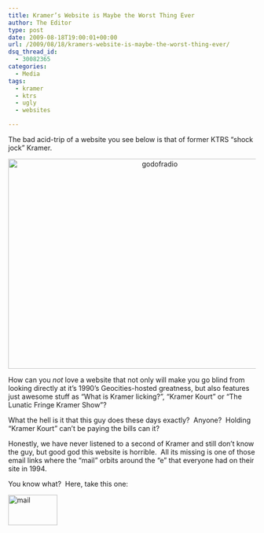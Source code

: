 ```yaml
---
title: Kramer’s Website is Maybe the Worst Thing Ever
author: The Editor
type: post
date: 2009-08-18T19:00:01+00:00
url: /2009/08/18/kramers-website-is-maybe-the-worst-thing-ever/
dsq_thread_id:
  - 30082365
categories:
  - Media
tags:
  - kramer
  - ktrs
  - ugly
  - websites

---
```

The bad acid-trip of a website you see below is that of former KTRS &#8220;shock jock&#8221; Kramer.

<p style="text-align: center;">
  <a href="http://punchingkitty.com/wp-content/uploads/2009/08/godofradio.jpg"><img class="size-full wp-image-1439 aligncenter" title="godofradio" src="http://punchingkitty.com/wp-content/uploads/2009/08/godofradio.jpg" alt="godofradio" width="601" height="428" srcset="http://media.punchingkitty.com/wordpress/2009/08/godofradio.jpg 1002w, http://media.punchingkitty.com/wordpress/2009/08/godofradio-300x213.jpg 300w" sizes="(max-width: 601px) 100vw, 601px" /></a>
</p>

<p style="text-align: left;">
  How can you <em>not</em> love a website that not only will make you go blind from looking directly at it&#8217;s 1990&#8217;s Geocities-hosted greatness, but also features just awesome stuff as &#8220;What is Kramer licking?&#8221;, &#8220;Kramer Kourt&#8221; or &#8220;The Lunatic Fringe Kramer Show&#8221;?
</p>

<p style="text-align: left;">
  What the hell is it that this guy does these days exactly?  Anyone?  Holding &#8220;Kramer Kourt&#8221; can&#8217;t be paying the bills can it?
</p>

<p style="text-align: left;">
  Honestly, we have never listened to a second of Kramer and still don&#8217;t know the guy, but good god this website is horrible.  All its missing is one of those email links where the &#8220;mail&#8221; orbits around the &#8220;e&#8221; that everyone had on their site in 1994.
</p>

<p style="text-align: left;">
  You know what?  Here, take this one:
</p>

<p style="text-align: left;">
  <a href="http://punchingkitty.com/wp-content/uploads/2009/08/mail.gif"><img class="aligncenter size-full wp-image-1441" title="mail" src="http://punchingkitty.com/wp-content/uploads/2009/08/mail.gif" alt="mail" width="100" height="62" /></a>
</p>